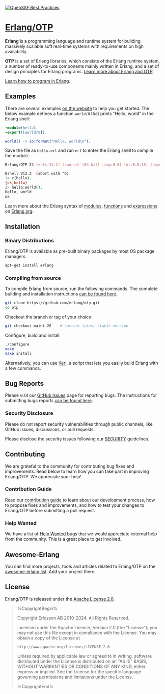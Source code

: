[![OpenSSF Best Practices](https://www.bestpractices.dev/projects/9678/badge)](https://www.bestpractices.dev/projects/9678)

# [Erlang/OTP](https://www.erlang.org)

**Erlang** is a programming language and runtime system for building massively scalable soft real-time systems with requirements on high availability. 

**OTP** is a set of Erlang libraries, which consists of the Erlang runtime system, a number of ready-to-use components mainly written in Erlang, and a set of design principles for Erlang programs. [Learn more about Erlang and OTP](http://erlang.org/doc/system_architecture_intro/sys_arch_intro.html).

[Learn how to program in Erlang](http://learnyousomeerlang.com/).

## Examples

There are several examples [on the website](http://erlang.org/faq/getting_started.html) to help you get started. The below example defines a function `world/0` that prints "Hello, world" in the Erlang shell:

```erlang
-module(hello).
-export([world/0]).

world() -> io:format("Hello, world\n").
```

Save the file as `hello.erl` and run `erl` to enter the Erlang shell to compile the module.

```sh
Erlang/OTP 24 [erts-12.2] [source] [64-bit] [smp:8:8] [ds:8:8:10] [async-threads:1] [jit]

Eshell V12.2  (abort with ^G)
1> c(hello).
{ok,hello}
2> hello:world().
Hello, world
ok
```

Learn more about the Erlang syntax of [modules](http://erlang.org/doc/reference_manual/modules.html), [functions](http://erlang.org/doc/reference_manual/functions.html) and [expressions](http://erlang.org/doc/reference_manual/expressions.html) on [Erlang.org](https://www.erlang.org).

## Installation

### Binary Distributions

Erlang/OTP is available as pre-built binary packages by most OS package managers.

```sh
apt-get install erlang
```

### Compiling from source

To compile Erlang from source, run the following commands. The complete building and installation instructions [can be found here](HOWTO/INSTALL.md).

```sh
git clone https://github.com/erlang/otp.git
cd otp
```

Checkout the branch or tag of your choice

```sh
git checkout maint-26    # current latest stable version
```

Configure, build and install

```sh
./configure
make
make install
```

Alternatively, you can use [Kerl](https://github.com/kerl/kerl), a script that lets you easily build Erlang with a few commands.

## Bug Reports

Please visit our [GitHub Issues](https://github.com/erlang/otp/issues) page for reporting bugs. The instructions for submitting bugs reports [can be found here](https://github.com/erlang/otp/wiki/Bug-reports).

### Security Disclosure

Please do not report security vulnerabilities through public channels, like
GitHub issues, discussions, or pull requests.

Please disclose the security issues following our [SECURITY](SECURITY.md) guidelines.

## Contributing

We are grateful to the community for contributing bug fixes and improvements. Read below to learn how you can take part in improving Erlang/OTP. We appreciate your help!

### Contribution Guide

Read our [contribution guide](CONTRIBUTING.md) to learn about our development process, how to propose fixes and improvements, and how to test your changes to Erlang/OTP before submitting a pull request.

### Help Wanted

We have a list of [Help Wanted](https://github.com/erlang/otp/issues?q=is%3Aissue+is%3Aopen+label%3A%22help+wanted%22) bugs that we would appreciate external help from the community. This is a great place to get involved.

## Awesome-Erlang

You can find more projects, tools and articles related to Erlang/OTP on the [awesome-erlang list](https://github.com/drobakowski/awesome-erlang). Add your project there.

## License

Erlang/OTP is released under the [Apache License 2.0](http://www.apache.org/licenses/LICENSE-2.0).

> %CopyrightBegin%
>
> Copyright Ericsson AB 2010-2024. All Rights Reserved.
>
> Licensed under the Apache License, Version 2.0 (the "License");
> you may not use this file except in compliance with the License.
> You may obtain a copy of the License at
>
>     http://www.apache.org/licenses/LICENSE-2.0
>
> Unless required by applicable law or agreed to in writing, software
> distributed under the License is distributed on an "AS IS" BASIS,
> WITHOUT WARRANTIES OR CONDITIONS OF ANY KIND, either express or implied.
> See the License for the specific language governing permissions and
> limitations under the License.
>
> %CopyrightEnd%
